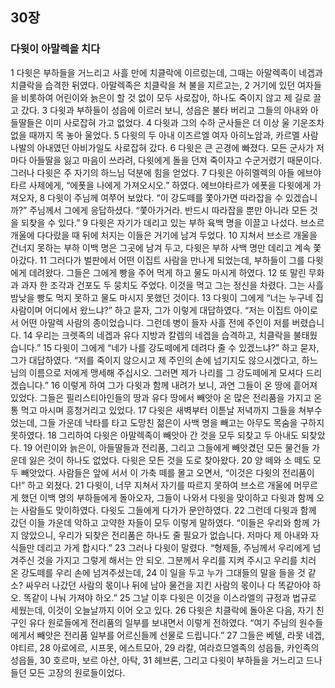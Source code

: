 ## 30장
### 다윗이 아말렉을 치다
1 다윗은 부하들을 거느리고 사흘 만에 치클락에 이르렀는데, 그때는 아말렉족이 네겝과 치클락을 습격한 뒤였다. 아말렉족은 치클락을 쳐 불을 지르고는,
2 거기에 있던 여자들을 비롯하여 어린이와 늙은이 할 것 없이 모두 사로잡아, 하나도 죽이지 않고 제 길로 끌고 갔다.
3 다윗과 부하들이 성읍에 이르러 보니, 성읍은 불타 버리고 그들의 아내와 아들딸들은 이미 사로잡혀 가고 없었다.
4 다윗과 그의 수하 군사들은 더 이상 울 기운조차 없을 때까지 목 놓아 울었다.
5 다윗의 두 아내 이즈르엘 여자 아히노암과, 카르멜 사람 나발의 아내였던 아비가일도 사로잡혀 갔다.
6 다윗은 큰 곤경에 빠졌다. 모든 군사가 저마다 아들딸을 잃고 마음이 쓰라려, 다윗에게 돌을 던져 죽이자고 수군거렸기 때문이다. 그러나 다윗은 주 자기의 하느님 덕분에 힘을 얻었다.
7 다윗은 아히멜렉의 아들 에브야타르 사제에게, “에폿을 나에게 가져오시오.” 하였다. 에브야타르가 에폿을 다윗에게 가져오자,
8 다윗이 주님께 여쭈어 보았다. “이 강도떼를 쫓아가면 따라잡을 수 있겠습니까?” 주님께서 그에게 응답하셨다. “쫓아가거라. 반드시 따라잡을 뿐만 아니라 모든 것을 되찾을 수 있다.”
9 다윗은 자기가 데리고 있는 부하 육백 명을 이끌고 나섰다. 브소르 개울에 다다랐을 때 뒤에 처지는 이들은 거기에 남겨 두었다.
10 지쳐서 브소르 개울을 건너지 못하는 부하 이백 명은 그곳에 남겨 두고, 다윗은 부하 사백 명만 데리고 계속 쫓아갔다.
11 그러다가 벌판에서 어떤 이집트 사람을 만나게 되었는데, 부하들이 그를 다윗에게 데려왔다. 그들은 그에게 빵을 주어 먹게 하고 물도 마시게 하였다.
12 또 말린 무화과 과자 한 조각과 건포도 두 뭉치도 주었다. 이것을 먹고 그는 정신을 차렸다. 그는 사흘 밤낮을 빵도 먹지 못하고 물도 마시지 못했던 것이다.
13 다윗이 그에게 “너는 누구네 집 사람이며 어디에서 왔느냐?” 하고 묻자, 그가 이렇게 대답하였다. “저는 이집트 아이로서 어떤 아말렉 사람의 종이었습니다. 그런데 병이 들자 사흘 전에 주인이 저를 버렸습니다.
14 우리는 크렛족의 네겝과 유다 지방과 칼렙의 네겝을 습격하고, 치클락을 불태웠습니다.”
15 다윗이 그에게 “네가 나를 강도떼에게 데려다 줄 수 있겠느냐?” 하고 묻자, 그가 대답하였다. “저를 죽이지 않으시고 제 주인의 손에 넘기지도 않으시겠다고, 하느님의 이름으로 저에게 맹세해 주십시오. 그러면 제가 나리를 그 강도떼에게 모셔다 드리겠습니다.”
16 이렇게 하여 그가 다윗과 함께 내려가 보니, 과연 그들이 온 땅에 흩어져 있었다. 그들은 필리스티아인들의 땅과 유다 땅에서 빼앗아 온 많은 전리품을 가지고 온통 먹고 마시며 흥청거리고 있었다.
17 다윗은 새벽부터 이튿날 저녁까지 그들을 쳐부수었는데, 그들 가운데 낙타를 타고 도망친 젊은이 사백 명을 빼고는 아무도 목숨을 구하지 못하였다.
18 그리하여 다윗은 아말렉족이 빼앗아 간 것을 모두 되찾고 두 아내도 되찾았다.
19 어린이와 늙은이, 아들딸들과 전리품, 그리고 그들에게 빼앗겼던 모든 물건들 가운데 잃은 것이 하나도 없었다. 다윗은 모든 것을 도로 찾아왔다.
20 양 떼와 소 떼도 모두 빼앗았다. 사람들은 앞에 서서 이 가축 떼를 몰고 오면서, “이것은 다윗의 전리품이다!” 하고 외쳤다.
21 다윗이, 너무 지쳐서 자기를 따르지 못하여 브소르 개울에 머무르게 했던 이백 명의 부하들에게 돌아오자, 그들이 나와서 다윗을 맞이하고 다윗과 함께 오는 사람들도 맞이하였다. 다윗도 그들에게 다가가 문안하였다.
22 그런데 다윗과 함께 갔던 이들 가운데 악하고 고약한 자들이 모두 이렇게 말하였다. “이들은 우리와 함께 가지 않았으니, 우리가 되찾은 전리품은 하나도 줄 필요가 없습니다. 저마다 제 아내와 자식들만 데리고 가게 합시다.”
23 그러나 다윗이 말렸다. “형제들, 주님께서 우리에게 넘겨주신 것을 가지고 그렇게 해서는 안 되오. 그분께서 우리를 지켜 주시고 우리를 치러 온 강도떼를 우리 손에 넘겨주셨는데,
24 이 일을 두고 누가 그대들의 말을 들을 것 같소? 싸우러 나갔던 사람의 몫이나 뒤에 남아 물건을 지킨 사람의 몫이나 다 똑같아야 하오. 똑같이 나눠 가져야 하오.”
25 그날 이후 다윗은 이것을 이스라엘의 규정과 법규로 세웠는데, 이것이 오늘날까지 이어 오고 있다.
26 다윗은 치클락에 돌아온 다음, 자기 친구인 유다 원로들에게 전리품의 일부를 보내면서 이렇게 전하였다. “여기 주님의 원수들에게서 빼앗은 전리품 일부를 어르신들께 선물로 드립니다.”
27 그들은 베텔, 라못 네겝, 야티르,
28 아로에르, 시프못, 에스트모아,
29 라칼, 여라흐므엘족의 성읍들, 카인족의 성읍들,
30 호르마, 보르 아산, 아탁,
31 헤브론, 그리고 다윗이 부하들을 거느리고 드나들던 모든 고장의 원로들이었다.
